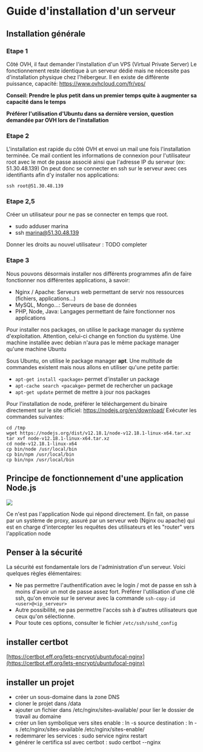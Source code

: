# Guide d'installation d'un serveur

## Installation générale

### Etape 1

Côté OVH, il faut demander l'installation d'un VPS (Virtual Private Server)
Le fonctionnement reste identique à un serveur dédié mais ne nécessite pas d'installation
physique chez l'hébergeur. Il en existe de différente puissance, capacité: https://www.ovhcloud.com/fr/vps/

**Conseil: Prendre le plus petit dans un premier temps quite à augmenter sa capacité dans le temps**

**Préférer l'utilisation d'Ubuntu dans sa dernière version, question demandée par OVH lors de l'installation**

### Etape 2

L'installation est rapide du côté OVH et envoi un mail une fois l'installation terminée. Ce mail contient
les informations de connexion pour l'utilisateur root avec le mot de passe associé ainsi que l'adresse IP du serveur (ex: 51.30.48.139)
On peut donc se connecter en ssh sur le serveur avec ces identifiants afin d'y installer nos applications:

```
ssh root@51.30.48.139
```

### Etape 2,5

Créer un utilisateur pour ne pas se connecter en temps que root.

-   sudo adduser marina
-   ssh marina@51.30.48.139

Donner les droits au nouvel utilisateur :
TODO completer

### Etape 3

Nous pouvons désormais installer nos différents programmes afin de faire fonctionner nos différentes applications, à savoir:

-   Nginx / Apache: Serveurs web permettant de servir nos ressources (fichiers, applications...)
-   MySQL, Mongo...: Serveurs de base de données
-   PHP, Node, Java: Langages permettant de faire fonctionner nos applications

Pour installer nos packages, on utilise le package manager du système d'exploitation. Attention, celui-ci
change en fonction du système. Une machine installée avec debian n'aura pas le même package manager qu'une machine Ubuntu

Sous Ubuntu, on utilise le package manager **apt**. Une multitude de commandes existent mais nous allons en utiliser qu'une petite partie:

-   `apt-get install <package>` permet d'installer un package
-   `apt-cache search <pacakge>` permet de rechercher un package
-   `apt-get update` permet de mettre à jour nos packages

Pour l'installation de node, préférer le téléchargement du binaire directement sur le site officiel: https://nodejs.org/en/download/
Exécuter les commandes suivantes:

```
cd /tmp
wget https://nodejs.org/dist/v12.18.1/node-v12.18.1-linux-x64.tar.xz
tar xvf node-v12.18.1-linux-x64.tar.xz
cd node-v12.18.1-linux-x64
cp bin/node /usr/local/bin
cp bin/npm /usr/local/bin
cp bin/npx /usr/local/bin
```

## Principe de fonctionnement d'une application Node.js

[![](https://imgur.com/8OMZg2Q.png)]()

Ce n'est pas l'application Node qui répond directement. En fait, on passe par un système de proxy,
assuré par un serveur web (Nginx ou apache) qui est en charge d'intercepter les 
requêtes des utilisateurs et les "router" vers l'application node

## Penser à la sécurité

La sécurité est fondamentale lors de l'administration d'un serveur. Voici quelques règles élémentaires:

-   Ne pas permettre l'authentification avec le login / mot de passe en ssh à moins d'avoir un mot de passe assez fort. Préférer l'utilisation d'une clé ssh, qu'on envoie sur le serveur avec la commande `ssh-copy-id <user>@<ip_serveur>`
-   Autre possibilité, ne pas permettre l'accès ssh à d'autres utilisateurs que ceux qu'on sélectionne.
-   Pour toute ces options, consulter le fichier `/etc/ssh/sshd_config`

## installer certbot

[https://certbot.eff.org/lets-encrypt/ubuntufocal-nginx](https://certbot.eff.org/lets-encrypt/ubuntufocal-nginx)

## installer un projet

-   créer un sous-domaine dans la zone DNS
-   cloner le projet dans /data
-   ajouter un fichier dans /etc/nginx/sites-available/ pour lier le dossier de travail au domaine
-   créer un lien symbolique vers sites enable : ln -s source destination : ln -s /etc/nginx/sites-available /etc/nginx/sites-enable/
-   redemmarer les services : sudo service nginx restart
-   générer le certifica ssl avec certbot : sudo certbot --nginx
